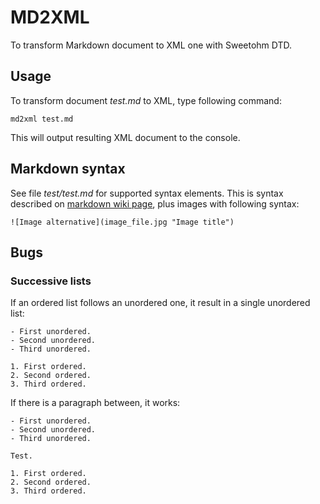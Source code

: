 MD2XML
======

To transform Markdown document to XML one with Sweetohm DTD.

Usage
-----

To transform document *test.md* to XML, type following command:

```
md2xml test.md
```

This will output resulting XML document to the console.

Markdown syntax
---------------

See file *test/test.md* for supported syntax elements. This is syntax described on [markdown wiki page](http://en.wikipedia.org/wiki/Markdown), plus images with following syntax:

```
![Image alternative](image_file.jpg "Image title")
```

Bugs
----

### Successive lists

If an ordered list follows an unordered one, it result in a single unordered list:

```
- First unordered.
- Second unordered.
- Third unordered.

1. First ordered.
2. Second ordered.
3. Third ordered.
```

If there is a paragraph between, it works:

```
- First unordered.
- Second unordered.
- Third unordered.

Test.

1. First ordered.
2. Second ordered.
3. Third ordered.
```
